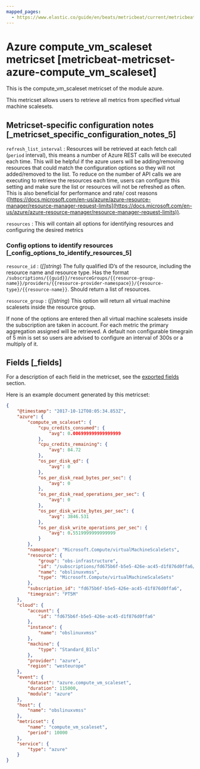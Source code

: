 ```yaml
---
mapped_pages:
  - https://www.elastic.co/guide/en/beats/metricbeat/current/metricbeat-metricset-azure-compute_vm_scaleset.html
---
```


# Azure compute_vm_scaleset metricset [metricbeat-metricset-azure-compute_vm_scaleset]

This is the compute_vm_scaleset metricset of the module azure.

This metricset allows users to retrieve all metrics from specified virtual machine scalesets.


## Metricset-specific configuration notes [_metricset_specific_configuration_notes_5]

`refresh_list_interval`
:   Resources will be retrieved at each fetch call (`period` interval), this means a number of Azure REST calls will be executed each time. This will be helpful if the azure users will be adding/removing resources that could match the configuration options so they will not added/removed to the list. To reduce on the number of API calls we are executing to retrieve the resources each time, users can configure this setting and make sure the list or resources will not be refreshed as often. This is also beneficial for performance and rate/ cost reasons ([https://docs.microsoft.com/en-us/azure/azure-resource-manager/resource-manager-request-limits](https://docs.microsoft.com/en-us/azure/azure-resource-manager/resource-manager-request-limits)).

`resources`
:   This will contain all options for identifying resources and configuring the desired metrics


### Config options to identify resources [_config_options_to_identify_resources_5]

`resource_id`
:   (*[]string*) The fully qualified ID’s of the resource, including the resource name and resource type. Has the format `/subscriptions/{{guid}}/resourceGroups/{{resource-group-name}}/providers/{{resource-provider-namespace}}/{resource-type}/{{resource-name}}`. Should return a list of resources.

`resource_group`
:   (*[]string*) This option will return all virtual machine scalesets inside the resource group.

If none of the options are entered then all virtual machine scalesets inside the subscription are taken in account. For each metric the primary aggregation assigned will be retrieved. A default non configurable timegrain of 5 min is set so users are advised to configure an interval of 300s or  a multiply of it.

## Fields [_fields]

For a description of each field in the metricset, see the [exported fields](/reference/metricbeat/exported-fields-azure.md) section.

Here is an example document generated by this metricset:

```json
{
    "@timestamp": "2017-10-12T08:05:34.853Z",
    "azure": {
        "compute_vm_scaleset": {
            "cpu_credits_consumed": {
                "avg": 0.006999999999999999
            },
            "cpu_credits_remaining": {
                "avg": 84.72
            },
            "os_per_disk_qd": {
                "avg": 0
            },
            "os_per_disk_read_bytes_per_sec": {
                "avg": 0
            },
            "os_per_disk_read_operations_per_sec": {
                "avg": 0
            },
            "os_per_disk_write_bytes_per_sec": {
                "avg": 3846.531
            },
            "os_per_disk_write_operations_per_sec": {
                "avg": 0.5519999999999999
            }
        },
        "namespace": "Microsoft.Compute/virtualMachineScaleSets",
        "resource": {
            "group": "obs-infrastructure",
            "id": "/subscriptions/fd675b6f-b5e5-426e-ac45-d1f876d0ffa6/resourceGroups/obs-infrastructure/providers/Microsoft.Compute/virtualMachineScaleSets/obslinuxvmss",
            "name": "obslinuxvmss",
            "type": "Microsoft.Compute/virtualMachineScaleSets"
        },
        "subscription_id": "fd675b6f-b5e5-426e-ac45-d1f876d0ffa6",
        "timegrain": "PT5M"
    },
    "cloud": {
        "account": {
            "id": "fd675b6f-b5e5-426e-ac45-d1f876d0ffa6"
        },
        "instance": {
            "name": "obslinuxvmss"
        },
        "machine": {
            "type": "Standard_B1ls"
        },
        "provider": "azure",
        "region": "westeurope"
    },
    "event": {
        "dataset": "azure.compute_vm_scaleset",
        "duration": 115000,
        "module": "azure"
    },
    "host": {
        "name": "obslinuxvmss"
    },
    "metricset": {
        "name": "compute_vm_scaleset",
        "period": 10000
    },
    "service": {
        "type": "azure"
    }
}
```
